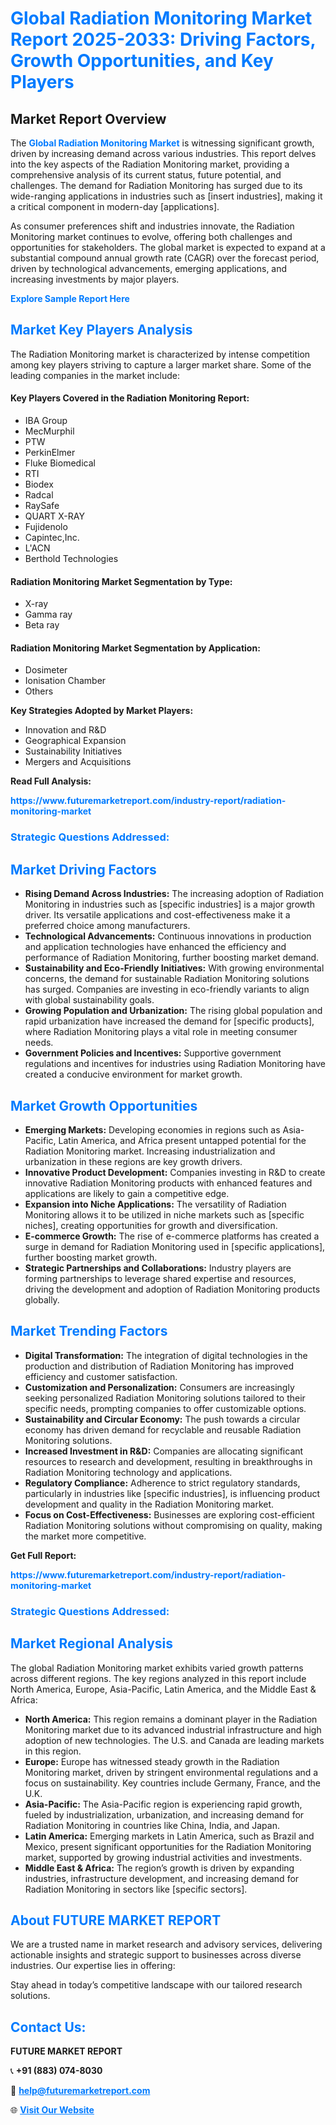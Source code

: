 <h1 style="color: #007BFF;">Global Radiation Monitoring Market Report 2025-2033: Driving Factors, Growth Opportunities, and Key Players</h1>

<section id="overview">
<h2>Market Report Overview</h2>
<p>The <a href="https://www.futuremarketreport.com/industry-report/radiation-monitoring-market" style="color: #007BFF; text-decoration: none;"><strong>Global Radiation Monitoring Market</strong></a> is witnessing significant growth, driven by increasing demand across various industries. This report delves into the key aspects of the Radiation Monitoring market, providing a comprehensive analysis of its current status, future potential, and challenges. The demand for Radiation Monitoring has surged due to its wide-ranging applications in industries such as [insert industries], making it a critical component in modern-day [applications].</p>
<p>As consumer preferences shift and industries innovate, the Radiation Monitoring market continues to evolve, offering both challenges and opportunities for stakeholders. The global market is expected to expand at a substantial compound annual growth rate (CAGR) over the forecast period, driven by technological advancements, emerging applications, and increasing investments by major players.</p>
</section>

<section id="overview">
<p><a href="https://www.futuremarketreport.com/request-sample/reportId=56539" style="color: #007BFF; text-decoration: none;"><strong>Explore Sample Report Here</strong></a></p>
</section>

<section id="key-players">
<h2 style="color: #007BFF;">Market Key Players Analysis</h2>
<p>The Radiation Monitoring market is characterized by intense competition among key players striving to capture a larger market share. Some of the leading companies in the market include:</p>
<h4>Key Players Covered in the Radiation Monitoring Report:</h4>
<ul><li>IBA Group</li><li>MecMurphil</li><li>PTW</li><li>PerkinElmer</li><li>Fluke Biomedical</li><li>RTI</li><li>Biodex</li><li>Radcal</li><li>RaySafe</li><li>QUART X-RAY</li><li>Fujidenolo</li><li>Capintec,Inc.</li><li>L&#039;ACN</li><li>Berthold Technologies</li></ul>
<h4>Radiation Monitoring Market Segmentation by Type:</h4>
<ul><li>X-ray</li><li>Gamma ray</li><li>Beta ray</li></ul>

<h4>Radiation Monitoring Market Segmentation by Application:</h4>
<ul><li>Dosimeter</li><li>Ionisation Chamber</li><li>Others</li></ul>
<p><strong>Key Strategies Adopted by Market Players:</strong></p>
<ul>
<li>Innovation and R&D</li>
<li>Geographical Expansion</li>
<li>Sustainability Initiatives</li>
<li>Mergers and Acquisitions</li>
</ul>
</section>

<section>
<p><strong>Read Full Analysis: </strong></p><a href="https://www.futuremarketreport.com/industry-report/radiation-monitoring-market" style="color: #007BFF; text-decoration: none;"><strong>https://www.futuremarketreport.com/industry-report/radiation-monitoring-market</strong></a>
<h3 style="color: #007BFF;">Strategic Questions Addressed:</h3>
</section>

<section id="driving-factors">
<h2 style="color: #007BFF;">Market Driving Factors</h2>
<ul>
<li><strong>Rising Demand Across Industries:</strong> The increasing adoption of Radiation Monitoring in industries such as [specific industries] is a major growth driver. Its versatile applications and cost-effectiveness make it a preferred choice among manufacturers.</li>
<li><strong>Technological Advancements:</strong> Continuous innovations in production and application technologies have enhanced the efficiency and performance of Radiation Monitoring, further boosting market demand.</li>
<li><strong>Sustainability and Eco-Friendly Initiatives:</strong> With growing environmental concerns, the demand for sustainable Radiation Monitoring solutions has surged. Companies are investing in eco-friendly variants to align with global sustainability goals.</li>
<li><strong>Growing Population and Urbanization:</strong> The rising global population and rapid urbanization have increased the demand for [specific products], where Radiation Monitoring plays a vital role in meeting consumer needs.</li>
<li><strong>Government Policies and Incentives:</strong> Supportive government regulations and incentives for industries using Radiation Monitoring have created a conducive environment for market growth.</li>
</ul>
</section>

<section id="growth-opportunities">
<h2 style="color: #007BFF;">Market Growth Opportunities</h2>
<ul>
<li><strong>Emerging Markets:</strong> Developing economies in regions such as Asia-Pacific, Latin America, and Africa present untapped potential for the Radiation Monitoring market. Increasing industrialization and urbanization in these regions are key growth drivers.</li>
<li><strong>Innovative Product Development:</strong> Companies investing in R&D to create innovative Radiation Monitoring products with enhanced features and applications are likely to gain a competitive edge.</li>
<li><strong>Expansion into Niche Applications:</strong> The versatility of Radiation Monitoring allows it to be utilized in niche markets such as [specific niches], creating opportunities for growth and diversification.</li>
<li><strong>E-commerce Growth:</strong> The rise of e-commerce platforms has created a surge in demand for Radiation Monitoring used in [specific applications], further boosting market growth.</li>
<li><strong>Strategic Partnerships and Collaborations:</strong> Industry players are forming partnerships to leverage shared expertise and resources, driving the development and adoption of Radiation Monitoring products globally.</li>
</ul>
</section>

<section id="trending-factors">
<h2 style="color: #007BFF;">Market Trending Factors</h2>
<ul>
<li><strong>Digital Transformation:</strong> The integration of digital technologies in the production and distribution of Radiation Monitoring has improved efficiency and customer satisfaction.</li>
<li><strong>Customization and Personalization:</strong> Consumers are increasingly seeking personalized Radiation Monitoring solutions tailored to their specific needs, prompting companies to offer customizable options.</li>
<li><strong>Sustainability and Circular Economy:</strong> The push towards a circular economy has driven demand for recyclable and reusable Radiation Monitoring solutions.</li>
<li><strong>Increased Investment in R&D:</strong> Companies are allocating significant resources to research and development, resulting in breakthroughs in Radiation Monitoring technology and applications.</li>
<li><strong>Regulatory Compliance:</strong> Adherence to strict regulatory standards, particularly in industries like [specific industries], is influencing product development and quality in the Radiation Monitoring market.</li>
<li><strong>Focus on Cost-Effectiveness:</strong> Businesses are exploring cost-efficient Radiation Monitoring solutions without compromising on quality, making the market more competitive.</li>
</ul>
</section>

<section>
<p><strong>Get Full Report: </strong></p><a href="https://www.futuremarketreport.com/industry-report/radiation-monitoring-market" style="color: #007BFF; text-decoration: none;"><strong>https://www.futuremarketreport.com/industry-report/radiation-monitoring-market</strong></a>
<h3 style="color: #007BFF;">Strategic Questions Addressed:</h3>
</section>


<section id="regional-analysis">
<h2 style="color: #007BFF;">Market Regional Analysis</h2>
<p>The global Radiation Monitoring market exhibits varied growth patterns across different regions. The key regions analyzed in this report include North America, Europe, Asia-Pacific, Latin America, and the Middle East & Africa:</p>
<ul>
<li><strong>North America:</strong> This region remains a dominant player in the Radiation Monitoring market due to its advanced industrial infrastructure and high adoption of new technologies. The U.S. and Canada are leading markets in this region.</li>
<li><strong>Europe:</strong> Europe has witnessed steady growth in the Radiation Monitoring market, driven by stringent environmental regulations and a focus on sustainability. Key countries include Germany, France, and the U.K.</li>
<li><strong>Asia-Pacific:</strong> The Asia-Pacific region is experiencing rapid growth, fueled by industrialization, urbanization, and increasing demand for Radiation Monitoring in countries like China, India, and Japan.</li>
<li><strong>Latin America:</strong> Emerging markets in Latin America, such as Brazil and Mexico, present significant opportunities for the Radiation Monitoring market, supported by growing industrial activities and investments.</li>
<li><strong>Middle East & Africa:</strong> The region’s growth is driven by expanding industries, infrastructure development, and increasing demand for Radiation Monitoring in sectors like [specific sectors].</li>
</ul>
</section>

<footer>
<h2 style="color: #007BFF;">About FUTURE MARKET REPORT</h2>
<p>We are a trusted name in market research and advisory services, delivering actionable insights and strategic support to businesses across diverse industries. Our expertise lies in offering:</p>

<p>Stay ahead in today’s competitive landscape with our tailored research solutions.</p>

<h2 style="color: #007BFF;">Contact Us:</h2>
<p><strong>FUTURE MARKET REPORT</strong></p>
<p>📞 <strong>+91 (883) 074-8030</strong></p>
<p>📧 <strong><a href="mailto:help@futuremarketreport.com" style="color: #007BFF;">help@futuremarketreport.com</a></strong></p>
<p>🌐 <strong><a href="https://www.futuremarketreport.com/" style="color: #007BFF;">Visit Our Website</a></strong></p>
</footer>